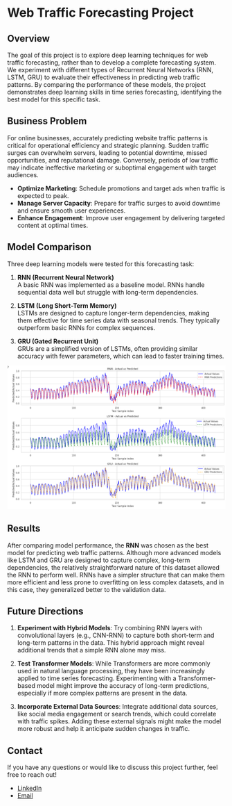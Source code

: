 # Web Traffic Forecasting Project
## Overview
The goal of this project is to explore deep learning techniques for web traffic forecasting, rather than to develop a complete forecasting system. We experiment with different types of Recurrent Neural Networks (RNN, LSTM, GRU) to evaluate their effectiveness in predicting web traffic patterns. By comparing the performance of these models, the project demonstrates deep learning skills in time series forecasting, identifying the best model for this specific task.

## Business Problem

For online businesses, accurately predicting website traffic patterns is critical for operational efficiency and strategic planning. Sudden traffic surges can overwhelm servers, leading to potential downtime, missed opportunities, and reputational damage. Conversely, periods of low traffic may indicate ineffective marketing or suboptimal engagement with target audiences.

- **Optimize Marketing**: Schedule promotions and target ads when traffic is expected to peak.
- **Manage Server Capacity**: Prepare for traffic surges to avoid downtime and ensure smooth user experiences.
- **Enhance Engagement**: Improve user engagement by delivering targeted content at optimal times.

## Model Comparison

Three deep learning models were tested for this forecasting task:

1. **RNN (Recurrent Neural Network)**  
   A basic RNN was implemented as a baseline model. RNNs handle sequential data well but struggle with long-term dependencies.

2. **LSTM (Long Short-Term Memory)**  
   LSTMs are designed to capture longer-term dependencies, making them effective for time series data with seasonal trends. They typically outperform basic RNNs for complex sequences.

3. **GRU (Gated Recurrent Unit)**  
   GRUs are a simplified version of LSTMs, often providing similar accuracy with fewer parameters, which can lead to faster training times.

![Model Comparison](images/Model_comparsion.png)

 
## Results

After comparing model performance, the **RNN** was chosen as the best model for predicting web traffic patterns. Although more advanced models like LSTM and GRU are designed to capture complex, long-term dependencies, the relatively straightforward nature of this dataset allowed the RNN to perform well. RNNs have a simpler structure that can make them more efficient and less prone to overfitting on less complex datasets, and in this case, they generalized better to the validation data.

## Future Directions
1. **Experiment with Hybrid Models**: Try combining RNN layers with convolutional layers (e.g., CNN-RNN) to capture both short-term and long-term patterns in the data. This hybrid approach might reveal additional trends that a simple RNN alone may miss.

2. **Test Transformer Models**: While Transformers are more commonly used in natural language processing, they have been increasingly applied to time series forecasting. Experimenting with a Transformer-based model might improve the accuracy of long-term predictions, especially if more complex patterns are present in the data.

3. **Incorporate External Data Sources**: Integrate additional data sources, like social media engagement or search trends, which could correlate with traffic spikes. Adding these external signals might make the model more robust and help it anticipate sudden changes in traffic.

  ## Contact
If you have any questions or would like to discuss this project further, feel free to reach out!
* [LinkedIn](https://www.linkedin.com/in/hadeel-als-0a23702a6?utm_source=share&utm_campaign=share_via&utm_content=profile&utm_medium=ios_app ) 
* [Email](alsadonhadeel@gmail.com) 
